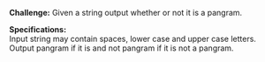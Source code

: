 **Challenge:** Given a string output whether or not it is a pangram.

**Specifications:**  
Input string may contain spaces, lower case and upper case letters.  
Output pangram if it is and not pangram if it is not a pangram.
